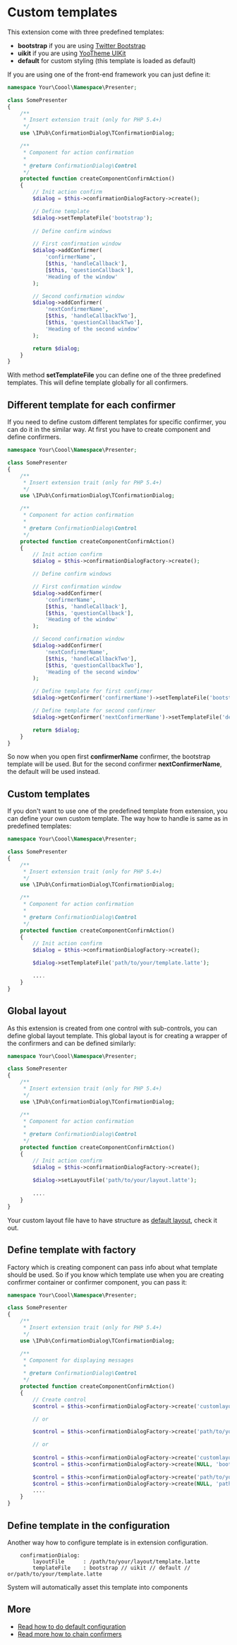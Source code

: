 # Custom templates

This extension come with three predefined templates:

* **bootstrap** if you are using [Twitter Bootstrap](http://getbootstrap.com/)
* **uikit** if you are using [YooTheme UIKit](http://getuikit.com/)
* **default** for custom styling (this template is loaded as default)

If you are using one of the front-end framework you can just define it:

```php
namespace Your\Coool\Namespace\Presenter;

class SomePresenter
{
    /**
     * Insert extension trait (only for PHP 5.4+)
     */
    use \IPub\ConfirmationDialog\TConfirmationDialog;

    /**
     * Component for action confirmation
     *
     * @return ConfirmationDialog\Control
     */
    protected function createComponentConfirmAction()
    {
        // Init action confirm
        $dialog = $this->confirmationDialogFactory->create();

        // Define template
        $dialog->setTemplateFile('bootstrap');
        
        // Define confirm windows

        // First confirmation window
        $dialog->addConfirmer(
            'confirmerName',
            [$this, 'handleCallback'],
            [$this, 'questionCallback'],
            'Heading of the window'
        );

        // Second confirmation window
        $dialog->addConfirmer(
            'nextConfirmerName',
            [$this, 'handleCallbackTwo'],
            [$this, 'questionCallbackTwo'],
            'Heading of the second window'
        );

        return $dialog;
    }
}
```

With method **setTemplateFile** you can define one of the three predefined templates. This will define template globally for all confirmers.

## Different template for each confirmer

If you need to define custom different templates for specific confirmer, you can do it in the similar way. At first you have to create component and define confirmers.

```php
namespace Your\Coool\Namespace\Presenter;

class SomePresenter
{
    /**
     * Insert extension trait (only for PHP 5.4+)
     */
    use \IPub\ConfirmationDialog\TConfirmationDialog;

    /**
     * Component for action confirmation
     *
     * @return ConfirmationDialog\Control
     */
    protected function createComponentConfirmAction()
    {
        // Init action confirm
        $dialog = $this->confirmationDialogFactory->create();

        // Define confirm windows

        // First confirmation window
        $dialog->addConfirmer(
            'confirmerName',
            [$this, 'handleCallback'],
            [$this, 'questionCallback'],
            'Heading of the window'
        );

        // Second confirmation window
        $dialog->addConfirmer(
            'nextConfirmerName',
            [$this, 'handleCallbackTwo'],
            [$this, 'questionCallbackTwo'],
            'Heading of the second window'
        );

        // Define template for first confirmer
        $dialog->getConfirmer('confirmerName')->setTemplateFile('bootstrap');

        // Define template for second confirmer
        $dialog->getConfirmer('nextConfirmerName')->setTemplateFile('default');

        return $dialog;
    }
}
```

So now when you open first **confirmerName** confirmer, the bootstrap template will be used. But for the second confirmer **nextConfirmerName**, the default will be used instead.

## Custom templates

If you don't want to use one of the predefined template from extension, you can define your own custom template. The way how to handle is same as in predefined templates:

```php
namespace Your\Coool\Namespace\Presenter;

class SomePresenter
{
    /**
     * Insert extension trait (only for PHP 5.4+)
     */
    use \IPub\ConfirmationDialog\TConfirmationDialog;

    /**
     * Component for action confirmation
     *
     * @return ConfirmationDialog\Control
     */
    protected function createComponentConfirmAction()
    {
        // Init action confirm
        $dialog = $this->confirmationDialogFactory->create();

        $dialog->setTemplateFile('path/to/your/template.latte');

        ....
    }
}
```

## Global layout

As this extension is created from one control with sub-controls, you can define global layout template. This global layout is for creating a wrapper of the confirmers and can be defined similarly:

```php
namespace Your\Coool\Namespace\Presenter;

class SomePresenter
{
    /**
     * Insert extension trait (only for PHP 5.4+)
     */
    use \IPub\ConfirmationDialog\TConfirmationDialog;

    /**
     * Component for action confirmation
     *
     * @return ConfirmationDialog\Control
     */
    protected function createComponentConfirmAction()
    {
        // Init action confirm
        $dialog = $this->confirmationDialogFactory->create();
        
        $dialog->setLayoutFile('path/to/your/layout.latte');
        
        ....
    }
}
```

Your custom layout file have to have structure as [default layout](https://github.com/iPublikuj/confirmation-dialog/blob/master/src/IPub/ConfirmationDialog/Components/template/layout.latte), check it out.

## Define template with factory

Factory which is creating component can pass info about what template should be used. So if you know which template use when you are creating confirmer container or confirmer component, you can pass it:

```php
namespace Your\Coool\Namespace\Presenter;

class SomePresenter
{
    /**
     * Insert extension trait (only for PHP 5.4+)
     */
    use \IPub\ConfirmationDialog\TConfirmationDialog;

    /**
     * Component for displaying messages
     *
     * @return ConfirmationDialog\Control
     */
    protected function createComponentConfirmAction()
    {
        // Create control
        $control = $this->confirmationDialogFactory->create('customlayout.latte', 'bootstrap');

        // or

        $control = $this->confirmationDialogFactory->create('path/to/your/custom/layout.latte', 'path/to/your/template.latte');

        // or
        
        $control = $this->confirmationDialogFactory->create('customlayout.latte');
        $control = $this->confirmationDialogFactory->create(NULL, 'bootstrap');

        $control = $this->confirmationDialogFactory->create('path/to/your/custom/layout.latte');
        $control = $this->confirmationDialogFactory->create(NULL, 'path/to/your/template.latte');
        ....
    }
}
```

## Define template in the configuration

Another way how to configure template is in extension configuration.

```neon
    confirmationDialog:
        layoutFile      : /path/to/your/layout/template.latte
        templateFile    : bootstrap // uikit // default // or/path/to/your/template.latte
```

System will automatically asset this template into components

## More

- [Read how to do default configuration](https://github.com/iPublikuj/confirmation-dialog/blob/master/docs/en/index.md)
- [Read more how to chain confirmers](https://github.com/iPublikuj/confirmation-dialog/blob/master/docs/en/chaining.md)
